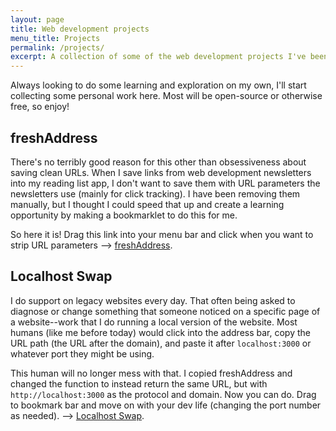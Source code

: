 ```yaml
---
layout: page
title: Web development projects
menu_title: Projects
permalink: /projects/
excerpt: A collection of some of the web development projects I've been tinkering around in spare time.
---
```


Always looking to do some learning and exploration on my own, I'll start collecting some personal work here. Most will be open-source or otherwise free, so enjoy!

## <a name="freshaddress"></a>freshAddress
There's no terribly good reason for this other than obsessiveness about saving clean URLs. When I save links from web development newsletters into my reading list app, I don't want to save them with URL parameters the newsletters use (mainly for click tracking). I have been removing them manually, but I thought I could speed that up and create a learning opportunity by making a bookmarklet to do this for me.

So here it is! Drag this link into your menu bar and click when you want to strip URL parameters --> <a title="freshAddress" href="javascript:(function(){ var u = document.location.href; u = u.substring(0, u.indexOf('?')); window.location.href = u; })()" >freshAddress</a>.

## <a name="localhost-swap"></a>Localhost Swap
I do support on legacy websites every day. That often being asked to diagnose or change something that someone noticed on a specific page of a website--work that I do running a local version of the website. Most humans (like me before today) would click into the address bar, copy the URL path (the URL after the domain), and paste it after `localhost:3000` or whatever port they might be using.

This human will no longer mess with that. I copied freshAddress and changed the function to instead return the same URL, but with `http://localhost:3000` as the protocol and domain. Now you can do. Drag to bookmark bar and move on with your dev life (changing the port number as needed). --> <a href="javascript:(function(){let u = document.location.href; u=u.substring(u.indexOf('//') + 2);const d = u.substring(0,u.indexOf('/'));u = u.replace(d, 'http://localhost:3000');window.location.href = u;})()" >Localhost Swap</a>.
